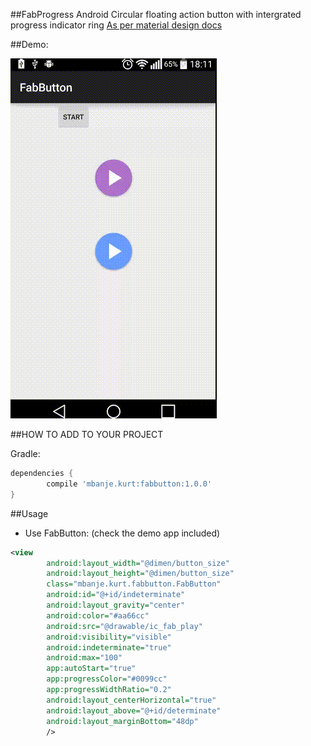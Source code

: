 ##FabProgress
 Android Circular floating action button with intergrated progress indicator ring
[As per material design docs](http://www.google.com/design/spec/components/progress-activity.html#progress-activity-types-of-indicators)

##Demo:

![FabButton](example.gif)

 
##HOW TO ADD TO YOUR PROJECT

 Gradle:
 
 ```groovy
 dependencies {
         compile 'mbanje.kurt:fabbutton:1.0.0'
 }
 ```

##Usage

-	Use FabButton: (check the demo app included)
```xml
<view
        android:layout_width="@dimen/button_size"
        android:layout_height="@dimen/button_size"
        class="mbanje.kurt.fabbutton.FabButton"
        android:id="@+id/indeterminate"
        android:layout_gravity="center"
        android:color="#aa66cc"
        android:src="@drawable/ic_fab_play"
        android:visibility="visible"
        android:indeterminate="true"
        android:max="100"
        app:autoStart="true"
        app:progressColor="#0099cc"
        app:progressWidthRatio="0.2"
        android:layout_centerHorizontal="true"
        android:layout_above="@+id/determinate"
        android:layout_marginBottom="48dp"
        />
```
